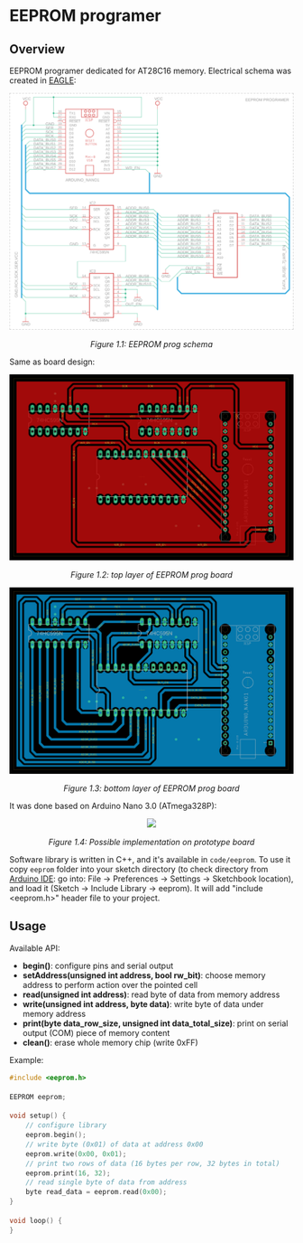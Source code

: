 # EEPROM programer

## Overview
EEPROM programer dedicated for AT28C16 memory.
Electrical schema was created in [EAGLE](https://www.autodesk.com/products/eagle/overview):

<div>
    <p align="center" width="100%">
        <img src="design/imgs/rel-eeprom-prog.png">
    </p>
    <p align="center">
        <i>Figure 1.1: EEPROM prog schema</i>
    </p>
</div>

Same as board design:

<div>
    <p align="center" width="100%">
        <img src="design/imgs/board-eeprom-prog-top.png">
    </p>
    <p align="center">
        <i>Figure 1.2: top layer of EEPROM prog board</i>
    </p>
</div>

<div>
    <p align="center" width="100%">
        <img src="design/imgs/board-eeprom-prog-bottom.png">
    </p>
    <p align="center">
        <i>Figure 1.3: bottom layer of EEPROM prog board</i>
    </p>
</div>

It was done based on Arduino Nano 3.0 (ATmega328P):

<div>
    <p align="center" width="100%">
        <img src="design/imgs/impl-eeprom-prog.png">
    </p>
    <p align="center">
        <i>Figure 1.4: Possible implementation on prototype board</i>
    </p>
</div>

Software library is written in C++, and it's available in `code/eeprom`.
To use it copy `eeprom` folder into your sketch directory (to check directory from [Arduino IDE](https://www.arduino.cc/en/software):
go into: File -> Preferences -> Settings -> Sketchbook location), and load it (Sketch -> Include Library -> eeprom). It will add
"include <eeprom.h>" header file to your project.

## Usage
Available API:
- **begin()**: configure pins and serial output
- **setAddress(unsigned int address, bool rw_bit)**: choose memory address to perform action over the pointed cell
- **read(unsigned int address)**: read byte of data from memory address
- **write(unsigned int address, byte data)**: write byte of data under memory address
- **print(byte data_row_size, unsigned int data_total_size)**: print on serial output (COM) piece of memory content
- **clean()**: erase whole memory chip (write 0xFF)

Example:
```cpp
#include <eeprom.h>

EEPROM eeprom;

void setup() {
    // configure library
    eeprom.begin();
    // write byte (0x01) of data at address 0x00
    eeprom.write(0x00, 0x01);
    // print two rows of data (16 bytes per row, 32 bytes in total)
    eeprom.print(16, 32);
    // read single byte of data from address
    byte read_data = eeprom.read(0x00);
}

void loop() {
}
```
